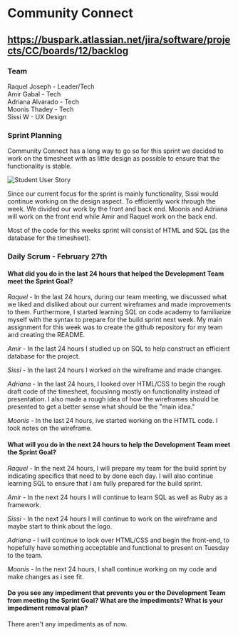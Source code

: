 # Community Connect
https://buspark.atlassian.net/jira/software/projects/CC/boards/12/backlog
---

### Team
Raquel Joseph - Leader/Tech\
Amir Gabal - Tech\
Adriana Alvarado - Tech\
Moonis Thadey - Tech\
Sissi W - UX Design

### Sprint Planning
Community Connect has a long way to go so for this sprint we decided to work on the timesheet with as little design as possible to ensure that the functionality is stable.

![Student User Story](img/student_user_story.png)

Since our current focus for the sprint is mainly functionality, Sissi would continue working on the design aspect. To efficiently work through the week. We divided our work by the front and back end. Moonis and Adriana will work on the front end while Amir and Raquel work on the back end.

Most of the code for this weeks sprint will consist of HTML and SQL (as the database for the timesheet).

### Daily Scrum - February 27th
#### What did you do in the last 24 hours that helped the Development Team meet the Sprint Goal?

*Raquel* - In the last 24 hours, during our team meeting, we discussed what we liked and disliked about our current wireframes and made improvements to them. Furthermore, I started learning SQL on code academy to familiarize myself with the syntax to prepare for the build sprint next week. My main assignment for this week was to create the github repository for my team and creating the README.

*Amir* - In the last 24 hours I studied up on SQL to help construct an efficient database for the project.

*Sissi* - In the last 24 hours I worked on the wireframe and made changes.

*Adriana* - In the last 24 hours, I looked over HTML/CSS to begin the rough draft code of the timesheet, focusinng mostly on functionality instead of presentation. I also made a rough idea of how the wireframes should be presented to get a better sense what should be the "main idea."

*Moonis* - In the last 24 hours, ive started working on the HTMTL code. I took notes on the wireframe. 

#### What will you do in the next 24 hours to help the Development Team meet the Sprint Goal?

*Raquel* - In the next 24 hours, I will prepare my team for the build sprint by indicating specifics that need to by done each day. I will also continue learning SQL to ensure that I am fully prepared for the build sprint.

*Amir* - In the next 24 hours I will continue to learn SQL as well as Ruby as a framework.

*Sissi* - In the next 24 hours I will continue to work on the wireframe and maybe start to think about the logo.

*Adriana* - I will continue to look over HTML/CSS and begin the front-end, to hopefully have something acceptable and functional to present on Tuesday to the team.

*Moonis* - In the next 24 hours, I shall continue working on my code and make changes as i see fit.


#### Do you see any impediment that prevents you or the Development Team from meeting the Sprint Goal? What are the impediments? What is your impediment removal plan?

There aren't any impediments as of now. 
